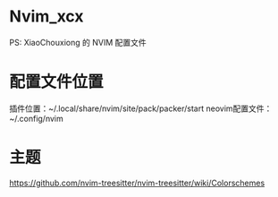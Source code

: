# Nvim_xcx
PS: XiaoChouxiong 的 NVIM 配置文件

# 配置文件位置
插件位置：~/.local/share/nvim/site/pack/packer/start
neovim配置文件：~/.config/nvim

# 主题
https://github.com/nvim-treesitter/nvim-treesitter/wiki/Colorschemes
